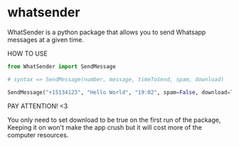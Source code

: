 # whatsender
WhatSender is a python package that allows you to send Whatsapp messages at a given time.


HOW TO USE

```python
from WhatSender import SendMessage

# syntax => SendMessage(number, message, timeToSend, spam, download)

SendMessage("+15134123", "Hello World", "19:02", spam=False, download=True)
```

PAY ATTENTION! <3

You only need to set download to be true on the first run of the package,<br>
Keeping it on won't make the app crush but it will cost more of the computer resources.
